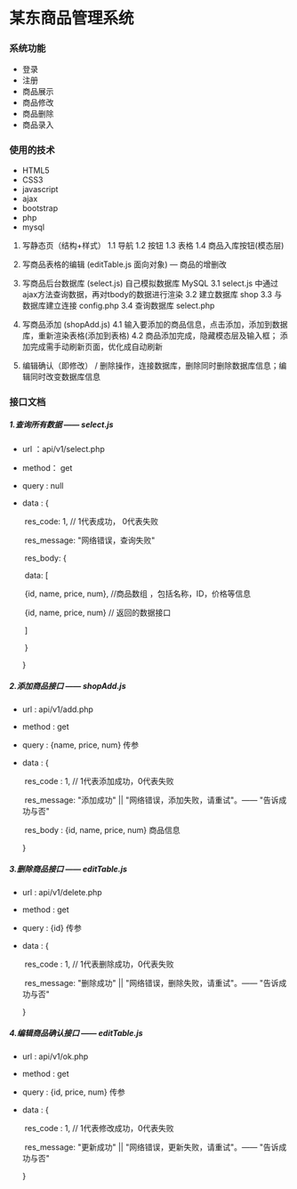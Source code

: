 # 某东商品管理系统

### 系统功能

* 登录
* 注册
* 商品展示
* 商品修改
* 商品删除
* 商品录入

### 使用的技术

* HTML5
* CSS3
* javascript
* ajax
* bootstrap
* php
* mysql

1. 写静态页（结构+样式）
    1.1 导航
    1.2 按钮
    1.3 表格
    1.4 商品入库按钮(模态层)

2. 写商品表格的编辑 (editTable.js 面向对象) — 商品的增删改

3. 写商品后台数据库 (select.js) 自己模拟数据库 MySQL
    3.1 select.js 中通过ajax方法查询数据，再对tbody的数据进行渲染
    3.2 建立数据库 shop
    3.3 与数据库建立连接 config.php
    3.4 查询数据库  select.php

4. 写商品添加 (shopAdd.js)
    4.1 输入要添加的商品信息，点击添加，添加到数据库，重新渲染表格(添加到表格)
    4.2 商品添加完成，隐藏模态层及输入框； 添加完成需手动刷新页面，优化成自动刷新

5. 编辑确认（即修改） / 删除操作，连接数据库，删除同时删除数据库信息；编辑同时改变数据库信息


### 接口文档

##### 1.查询所有数据 —— select.js

- url ：api/v1/select.php  

- method： get

- query : null

- data : {

  ​	res_code: 1, // 1代表成功， 0代表失败

  ​	res_message: "网络错误，查询失败"

  ​	res_body: {

  ​		data: [

  ​			{id, name, price, num}, //商品数组 ，包括名称，ID，价格等信息

  ​			{id, name, price, num} // 返回的数据接口

  ​		]

  ​	}

  }
  
#####  2.添加商品接口 —— shopAdd.js

- url : api/v1/add.php

- method : get

- query : {name, price, num} 传参

- data : {

  ​	res_code : 1, // 1代表添加成功，0代表失败

  ​	res_message:   "添加成功"  ||  "网络错误，添加失败，请重试"。—— "告诉成功与否"

  ​	res_body : {id, name, price, num} 商品信息

  }

#####  3.删除商品接口 —— editTable.js

- url : api/v1/delete.php

- method : get

- query : {id} 传参

- data : {

  ​	res_code : 1, // 1代表删除成功，0代表失败

  ​	res_message:   "删除成功"  ||  "网络错误，删除失败，请重试"。—— "告诉成功与否"

  }

#####  4.编辑商品确认接口 —— editTable.js

- url : api/v1/ok.php

- method : get 

- query : {id, price, num} 传参

- data : {

  ​	res_code : 1, // 1代表修改成功，0代表失败

  ​	res_message:   "更新成功"  ||  "网络错误，更新失败，请重试"。—— "告诉成功与否"

  }